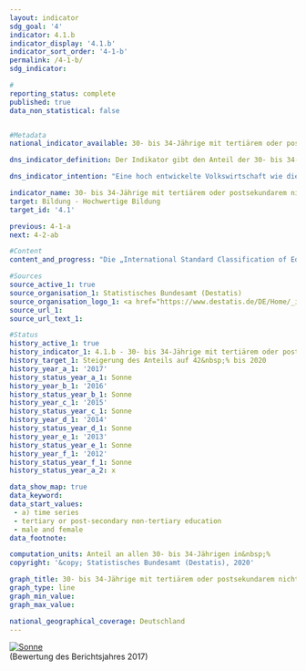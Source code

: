 ```yaml
---                   
layout: indicator                   
sdg_goal: '4'                   
indicator: 4.1.b                   
indicator_display: '4.1.b'                   
indicator_sort_order: '4-1-b'                   
permalink: /4-1-b/                   
sdg_indicator:                    

#                   
reporting_status: complete                   
published: true                   
data_non_statistical: false                   


#Metadata                   
national_indicator_available: 30- bis 34-Jährige mit tertiärem oder postsekundarem nicht-tertiären Bildungsabschluss                   

dns_indicator_definition: Der Indikator gibt den Anteil der 30- bis 34-Jährigen an, die über einen Abschluss des Tertiärbereichs (Stufen 5 bis 8 der Internationalen Standardklassifikation des Bildungswesens, ISCED, 2011) oder einen postsekundaren nicht-tertiären Abschluss (Stufe 4 der ISCED) verfügen.<sub> Text aus dem Indikatorenbericht 2018</sub>                   

dns_indicator_intention: "Eine hoch entwickelte Volkswirtschaft wie die deutsche, in der der Dienstleistungssektor und der Bedarf an Wissen und Expertise immer stärker in den Vordergrund rücken, benötigt hoch qualifizierte Arbeitskräfte. Der Wert des Indikators soll daher bis zum Jahr 2020 auf 42&nbsp;% steigen. Diese Zielsetzung lehnt sich an das Ziel der Strategie „Europa 2020“ der Europäischen Union an: Bis 2020 soll ein Anteil von 40&nbsp;% der 30- bis 34-Jährigen in der Europäischen Union über einen tertiären Abschluss verfügen.<sub> Text aus dem Indikatorenbericht 2018</sub>"                   

indicator_name: 30- bis 34-Jährige mit tertiärem oder postsekundarem nicht-tertiären Abschluss                   
target: Bildung - Hochwertige Bildung                   
target_id: '4.1'                   

previous: 4-1-a                   
next: 4-2-ab                   

#Content                    
content_and_progress: "Die „International Standard Classification of Education (ISCED)“ ermöglicht es, Statistiken und Indikatoren zu Bildungsabschlüssen international zu vergleichen. Gleichwertig angesehene Abschlüsse werden dabei den gleichen ISCED-Stufen zugeordnet. <br><br>Die Daten für den Indikator stammen aus dem Mikrozensus, dessen jährliche Stichprobenerhebung 1&nbsp;% der Bevölkerung umfasst. Ergänzende Informationen bietet die Hochschulstatistik, die ebenfalls vom Statistischen Bundesamt erstellt wird. <br><br>Die Bezeichnung des Indikators hängt mit der Tradition der dualen Ausbildungssysteme in Deutschland zusammen. Neben den tertiären Abschlüssen an Hoch-, Fachhoch- und Verwaltungsfachhochschulen, Berufs- und Fachakademien sowie den Meister- und Technikerabschlüssen gibt es postsekundare nicht-tertiäre Abschlüsse des Sekundarbereichs II, die parallel oder nacheinander erworben werden. Hierzu zählen beispielsweise das Abitur an Abendgymnasien oder an Berufs- bzw. Technischen Oberschulen, der Abschluss einer Berufsausbildung nach dem Abitur oder einer vorangegangenen Berufsausbildung. Der Indikator umfasst daher sowohl die tertiären Abschlüsse entsprechend den Stufen 5 bis 8 der ISCED als auch die postsekundaren nicht-tertiären Abschlüsse der Stufe 4 der ISCED. <br><br>Ausgehend von 33,4&nbsp;% im Jahr 1999 stieg der Indikator bis zum Jahr 2017 um 15,5 Prozentpunkte auf 48,8&nbsp;% und liegt damit schon seit einigen Jahren über dem Zielwert für 2020. Dies trifft sowohl für Frauen (52,6&nbsp;%) als auch Männer (45,2&nbsp;%) zu. Das Verhältnis der geschlechtsspezifischen Anteile hat sich im Lauf der Zeit gewandelt: 1999 lag der Wert des Indikators bei Männern noch 3,8 Prozentpunkte höher als bei Frauen. Im Jahr 2006 lagen beide Geschlechter gleichauf. Seit 2007 ist nun der Anteil der Frauen mit einem tertiären oder postsekundaren nicht-tertiären Bildungsabschluss höher als der Anteil der Männer. <br><br>In vielen anderen Ländern gibt es keine postsekundaren nicht-tertiären Abschlüsse. Daher ist die europäische Version des Indikators aus der „Europa 2020“-Strategie der EU enger gefasst und berücksichtigt nur tertiäre Abschlüsse (ISCED-Stufen 5 bis 8). <br><br>Der europäische Indikator erreichte für die EU-28-Staaten nach einem kontinuierlichen Anstieg seit 2005 im Jahr 2017 insgesamt 39,9&nbsp;%. Wählt man auch für Deutschland diesen enger gefassten Indikator, so liegt der Wert im Jahr 2017 mit 34,0&nbsp;% um 5,9 Prozentpunkte unter dem EU-Wert. Im Jahr 2017 ist der Anteil der Frauen (34,2&nbsp;%) etwas höher als der Anteil der Männer (33,8&nbsp;%; nicht in der Grafik enthalten). <br><br>Die Gesamtzahl der Hochschulabsolventinnen und -absolventen im Jahr 2017 betrug 501&nbsp;734. Das sind 126,3&nbsp;% mehr als im Jahr 1999. Darunter waren 129&nbsp;646 Absolventinnen und Absolventen der Ingenieurwissenschaften (206,2&nbsp;% mehr als 1999) und 55&nbsp;133 Absolventinnen und Absolventen der Mathematik und Naturwissenschaften (69,4&nbsp;% mehr als 1999).<sub> Text aus dem Indikatorenbericht 2018</sub>"                   

#Sources
source_active_1: true                           
source_organisation_1: Statistisches Bundesamt (Destatis)                           
source_organisation_logo_1: <a href="https://www.destatis.de/DE/Home/_inhalt.html"><img src="https://g205sdgs.github.io/sdg-indicators/public/logos/destatis.png" alt="Logo Destatis" title="Klicken Sie hier um zu der Homepage der Organisation zu gelangen" /></a>                           
source_url_1:                            
source_url_text_1:                            

#Status                   
history_active_1: true                   
history_indicator_1: 4.1.b - 30- bis 34-Jährige mit tertiärem oder postsekundarem nicht-tertiären Abschluss                   
history_target_1: Steigerung des Anteils auf 42&nbsp;% bis 2020
history_year_a_1: '2017'                           
history_status_year_a_1: Sonne
history_year_b_1: '2016'                           
history_status_year_b_1: Sonne
history_year_c_1: '2015'                           
history_status_year_c_1: Sonne
history_year_d_1: '2014'                           
history_status_year_d_1: Sonne
history_year_e_1: '2013'                           
history_status_year_e_1: Sonne
history_year_f_1: '2012'                           
history_status_year_f_1: Sonne
history_status_year_a_2: x

data_show_map: true                   
data_keyword:                    
data_start_values: 
 - a) time series
 - tertiary or post-secondary non-tertiary education
 - male and female                   
data_footnote:                    

computation_units: Anteil an allen 30- bis 34-Jährigen in&nbsp;%                   
copyright: '&copy; Statistisches Bundesamt (Destatis), 2020'                   

graph_title: 30- bis 34-Jährige mit tertiärem oder postsekundarem nicht-tertiären Bildungsabschluss                   
graph_type: line                   
graph_min_value:                    
graph_max_value:                    

national_geographical_coverage: Deutschland                   
---
```

<div>                           
  <div class="my-header">                           
    <a href="https://sustainabledevelopment-deutschland.github.io/status/"><img src="https://g205sdgs.github.io/sdg-indicators/public/Wettersymbole/Sonne.png" title="Bei Fortsetzung der Entwicklung beträgt die Abweichung vom Zielwert weniger als 5&nbsp;% der Differenz zwischen Zielwert und aktuellem Wert" alt="Sonne" />                           
    </a>                           
  </div>
  <div class="my-header-note">
    <span>(Bewertung des Berichtsjahres 2017)</span>
  </div>                           
</div>